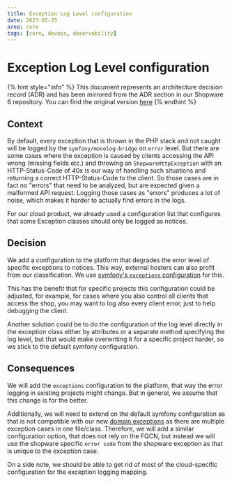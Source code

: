 ```yaml
---
title: Exception Log Level configuration
date: 2023-05-25
area: core
tags: [core, devops, observability]
---
```


# Exception Log Level configuration

{% hint style="info" %}
This document represents an architecture decision record (ADR) and has been mirrored from the ADR section in our Shopware 6 repository.
You can find the original version [here](https://github.com/shopware/platform/blob/trunk/adr/2023-05-25-exception-log-levels.md)
{% endhint %}

## Context
By default, every exception that is thrown in the PHP stack and not caught will be logged by the `symfony/monolog-bridge` on `error` level.
But there are some cases where the exception is caused by clients accessing the API wrong (missing fields etc.) and throwing an `ShopwareHttpException` with an HTTP-Status-Code of 40x is our way of handling such situations and returning a correct HTTP-Status-Code to the client.
So those cases are in fact no "errors" that need to be analyzed, but are expected given a malformed API request.
Logging those cases as "errors" produces a lot of noise, which makes it harder to actually find errors in the logs.

For our cloud product, we already used a configuration list that configures that some Exception classes should only be logged as notices.

## Decision

We add a configuration to the platform that degrades the error level of specific exceptions to notices. This way, external hosters can also profit from our classification.
We use [symfony's `exceptions` configuration](https://symfony.com/doc/current/reference/configuration/framework.html#exceptions) for this.

This has the benefit that for specific projects this configuration could be adjusted, for example, for cases where you also control all clients that access the shop, you may want to log also every client error, just to help debugging the client.

Another solution could be to do the configuration of the log level directly in the exception class either by attributes or a separate method specifying the log level, but that would make overwriting it for a specific project harder, so we stick to the default symfony configuration.

## Consequences

We will add the `exceptions` configuration to the platform, that way the error logging in existing projects might change. But in general, we assume that this change is for the better.

Additionally, we will need to extend on the default symfony configuration as that is not compatible with our new [domain exceptions](./2022-02-24-domain-exceptions.md) as there are multiple exception cases in one file/class. 
Therefore, we will add a similar configuration option, that does not rely on the FQCN, but instead we will use the shopware specific `error code` from the shopware exception as that is unique to the exception case.

On a side note, we should be able to get rid of most of the cloud-specific configuration for the exception logging mapping.
